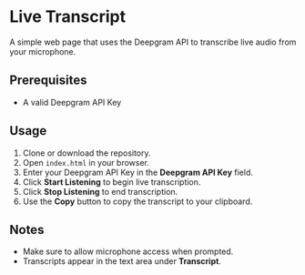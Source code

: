 
# Live Transcript

A simple web page that uses the Deepgram API to transcribe live audio from your microphone.

## Prerequisites

* A valid Deepgram API Key

## Usage

1. Clone or download the repository.
2. Open `index.html` in your browser.
3. Enter your Deepgram API Key in the **Deepgram API Key** field.
4. Click **Start Listening** to begin live transcription.
5. Click **Stop Listening** to end transcription.
6. Use the **Copy** button to copy the transcript to your clipboard.

## Notes

* Make sure to allow microphone access when prompted.
* Transcripts appear in the text area under **Transcript**.
